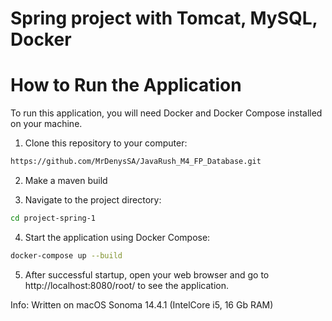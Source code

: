 # Spring project with Tomcat, MySQL, Docker

# How to Run the Application

To run this application, you will need Docker and Docker Compose installed on your machine.

1. Clone this repository to your computer:

```bash
https://github.com/MrDenysSA/JavaRush_M4_FP_Database.git
```
2. Make a maven build  
 

3. Navigate to the project directory:

```bash
cd project-spring-1
```
4. Start the application using Docker Compose:

```bash
docker-compose up --build
```
5. After successful startup, open your web browser and go to http://localhost:8080/root/ to see the application.

Info:
Written on macOS Sonoma 14.4.1 (IntelCore i5, 16 Gb RAM)